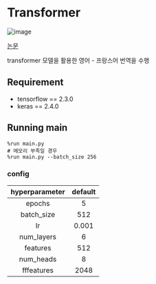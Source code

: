 # Transformer
![image](https://user-images.githubusercontent.com/59329586/110621541-af13d480-81dd-11eb-84b4-f785af375faf.png)

[논문](https://arxiv.org/pdf/1706.03762.pdf)

transformer 모델을 활용한 영어 - 프랑스어 번역을 수행

## Requirement
- tensorflow == 2.3.0
- keras == 2.4.0

## Running main

```
%run main.py
# 메모리 부족일 경우
%run main.py --batch_size 256
```

### config

hyperparameter|default| 
|:---:|:---:|
|epochs|5|
|batch_size|512|
|lr|0.001|
|num_layers|6|
|features|512|
|num_heads|8|
|fffeatures|2048|
